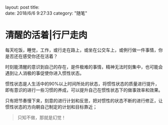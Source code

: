 layout: post
title:  
date:   2018/6/6 9:27:33 
category: "随笔"

# 清醒的活着|行尸走肉

每天吃饭，睡觉，工作，或行走在路上，或坐在公交车上，或例行做一件事情，你是否还在感受你还在活着？

时刻能清醒的意识到自己的存在，是件极难的事情，精神无法时刻集中，也可能会遇到让人消极的事促使你进入惯性状态。

惯性状态是人生活中的90%以上时间所处的状态，将惯性状态的质量进行提升，即有意识的进行一些习惯的养成，可以提升自己在惯性状态下的做事效率和效果。

只有把节奏慢下来，刻意的进行计划和反思，把对惯性的状态不断的进行修正，让惯性状态的方向朝自己制定的计划和目标靠近；



> 只知不做，那就是幻觉！

